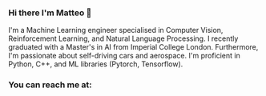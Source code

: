 ### Hi there I'm Matteo 👋

I'm a Machine Learning engineer specialised in Computer Vision, Reinforcement Learning, and Natural Language Processing. I recently graduated with a Master's in AI from Imperial College London. Furthermore, I'm passionate about self-driving cars and aerospace. I'm proficient in Python, C++, and ML libraries (Pytorch, Tensorflow).

### You can reach me at:

